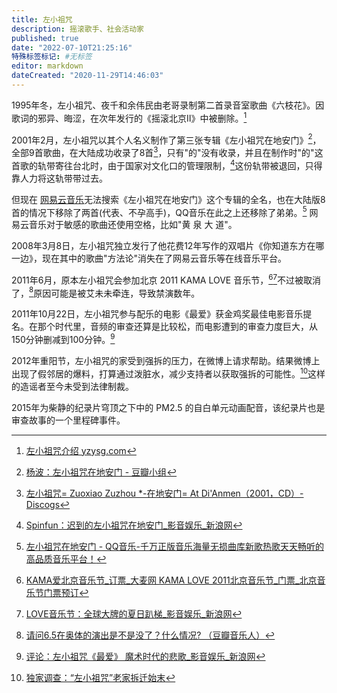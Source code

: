 ```yaml
---
title: 左小祖咒
description: 摇滚歌手、社会活动家
published: true
date: "2022-07-10T21:25:16"
特殊标签标记: #无标签
editor: markdown
dateCreated: "2020-11-29T14:46:03"
---
```


1995年冬，左小祖咒、夜千和余伟民由老哥录制第二首录音室歌曲《六枝花》。因歌词的邪异、晦涩，在次年发行的《摇滚北京Ⅱ》中被删除。[^20201129131703]

[^20201129131703]: [左小祖咒介绍 yzysg.com](https://web.archive.org/web/20201129141901/http://zx.yzysg.com/CNABOUT1.ASPX)

2001年2月，左小祖咒以其个人名义制作了第三张专辑《左小祖咒在地安门》[^20100430195800]，全部9首歌曲，在大陆成功收录了8首[^20201129142609]，只有"的"没有收录，并且在制作时"的"这首歌的轨带寄往台北时，由于国家对文化口的管理限制，[^20201129143752]这份轨带被退回，只得靠人力将这轨带带过去。

[^20100430195800]: [杨波：左小祖咒在地安门 - 豆瓣小组](https://web.archive.org/web/20100430195800/http://www.douban.com/group/topic/1339479/)

[^20201129142609]: [左小祖咒= Zuoxiao Zuzhou \*-在地安门= At Di'Anmen（2001，CD）- Discogs](https://web.archive.org/web/20201129142609/https://www.discogs.com/%E5%B7%A6%E5%B0%8F%E7%A5%96%E5%92%92-Zuoxiao-Zuzhou-%E5%9C%A8%E5%9C%B0%E5%AE%89%E9%97%A8-At-Di-Anmen/release/10542937)

<!--
[新华书店原装正版 流行音乐 左小祖咒在地安门CD - - - 京东JD.COM](https://archive.is/wKDv4 "https://item.jd.com/10210110110.html")
-->

[^20201129143752]: [Spinfun：迟到的左小祖咒在地安门_影音娱乐_新浪网](https://web.archive.org/web/20201129143752/https://ent.sina.com.cn/r/n/2010-03-04/22022888343.shtml)

但现在 [网易云音乐][]无法搜索《左小祖咒在地安门》这个专辑的全名，也在大陆版8首的情况下移除了两首(代表、不孕高手)，QQ音乐在此之上还移除了弟弟。[^20201129142809] 网易云音乐对于敏感的歌曲还使用空格，比如"黄 泉 大 道"。

[网易云音乐]: /company/网易/网易云音乐.md

[^20201129142809]: [左小祖咒在地安门 - QQ音乐-千万正版音乐海量无损曲库新歌热歌天天畅听的高品质音乐平台！](https://web.archive.org/web/20201129142809/https://y.qq.com/n/yqq/album/002WGL7L3R9jau.html)

2008年3月8日，左小祖咒独立发行了他花费12年写作的双唱片《你知道东方在哪一边》，现在其中的歌曲"方法论"消失在了网易云音乐等在线音乐平台。

2011年6月，原本左小祖咒会参加北京 2011 KAMA LOVE 音乐节，[^20110429051637][^20111125135951]不过被取消了，[^20201129152216]原因可能是被艾未未牵连，导致禁演数年。

<!--
审查可怕就可怕在被审查的对象可能无法直接透露被审查的消息，我所收集到的可能只是冰山一角。
-->

[^20110429051637]: [KAMA爱北京音乐节_订票_大麦网 KAMA LOVE 2011北京音乐节_门票_北京音乐节门票预订](https://web.archive.org/web/20110429051637/http://www.damai.cn/ticket_25749.html)

[^20111125135951]: [LOVE音乐节：全球大牌的夏日趴梯_影音娱乐_新浪网](https://web.archive.org/web/20111125135951/https://ent.sina.com.cn/y/2011-05-04/22293299175.shtml)

[^20201129152216]: [请问6.5在奥体的演出是不是没了？什么情况? （豆瓣音乐人）](https://web.archive.org/web/20201129152216/https://site.douban.com/zuoxiaozuzhou/widget/forum/415892/discussion/39564842/)

2011年10月22日，左小祖咒参与配乐的电影《最爱》获金鸡奖最佳电影音乐提名。在那个时代里，音频的审查还算是比较松，而电影遭到的审查力度巨大，从150分钟删减到100分钟。[^20201129150816]

[^20201129150816]: [评论：左小祖咒《最爱》 魔术时代的悲歌_影音娱乐_新浪网](https://web.archive.org/web/20201129150816/http://ent.sina.com.cn/y/m/2012-05-21/15363635889.shtml)

2012年重阳节，左小祖咒的家受到强拆的压力，在微博上请求帮助。结果微博上出现了假邻居的爆料，打算通过泼脏水，减少支持者以获取强拆的可能性。[^20200717220718]这样的造谣者至今未受到法律制裁。

[^20200717220718]: [独家调查：“左小祖咒”老家拆迁始末](https://web.archive.org/web/20200717220718/https://www.guancha.cn/society/2012_12_10_113549.shtml)

2015年为柴静的纪录片穹顶之下中的 PM2.5 的自白单元动画配音，该纪录片也是审查故事的一个里程碑事件。
